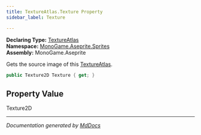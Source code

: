 ```yaml
---
title: TextureAtlas.Texture Property
sidebar_label: Texture

---
```


**Declaring Type:** [TextureAtlas](../)  
**Namespace:** [MonoGame.Aseprite.Sprites](../../)  
**Assembly:** MonoGame.Aseprite

Gets the source image of this [TextureAtlas](../).

```csharp
public Texture2D Texture { get; }
```

## Property Value

Texture2D

___

*Documentation generated by [MdDocs](https://github.com/ap0llo/mddocs)*
